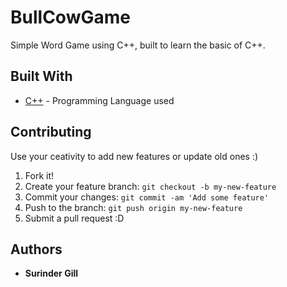 # BullCowGame
Simple Word Game using C++, built to learn the basic of C++. 

## Built With

* [C++](http://devdocs.io/cpp/) - Programming Language used

## Contributing 
Use your ceativity to add new features or update old ones :)

1. Fork it!
2. Create your feature branch: `git checkout -b my-new-feature`
3. Commit your changes: `git commit -am 'Add some feature'`
4. Push to the branch: `git push origin my-new-feature`
5. Submit a pull request :D

## Authors

* **Surinder Gill** 




